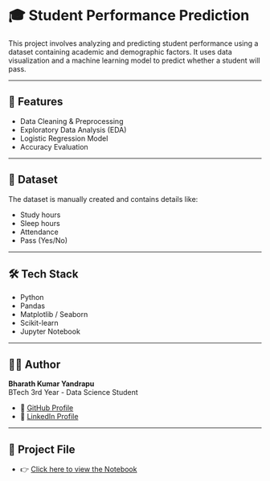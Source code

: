 # 🎓 Student Performance Prediction

This project involves analyzing and predicting student performance using a dataset containing academic and demographic factors. It uses data visualization and a machine learning model to predict whether a student will pass.

---

## 🚀 Features

- Data Cleaning & Preprocessing
- Exploratory Data Analysis (EDA)
- Logistic Regression Model
- Accuracy Evaluation

---

## 📂 Dataset

The dataset is manually created and contains details like:

- Study hours
- Sleep hours
- Attendance
- Pass (Yes/No)

---

## 🛠️ Tech Stack

- Python
- Pandas
- Matplotlib / Seaborn
- Scikit-learn
- Jupyter Notebook

---

## 👨‍💻 Author

**Bharath Kumar Yandrapu**  
BTech 3rd Year - Data Science Student

- 🔗 [GitHub Profile](https://github.com/bharathkumar-998)  
- 💼 [LinkedIn Profile](https://www.linkedin.com/in/bharath-kumar-yandrapu-05a8b0356)

---

## 📘 Project File

- 👉 [Click here to view the Notebook](Student_Performance_prediction.ipynb)
